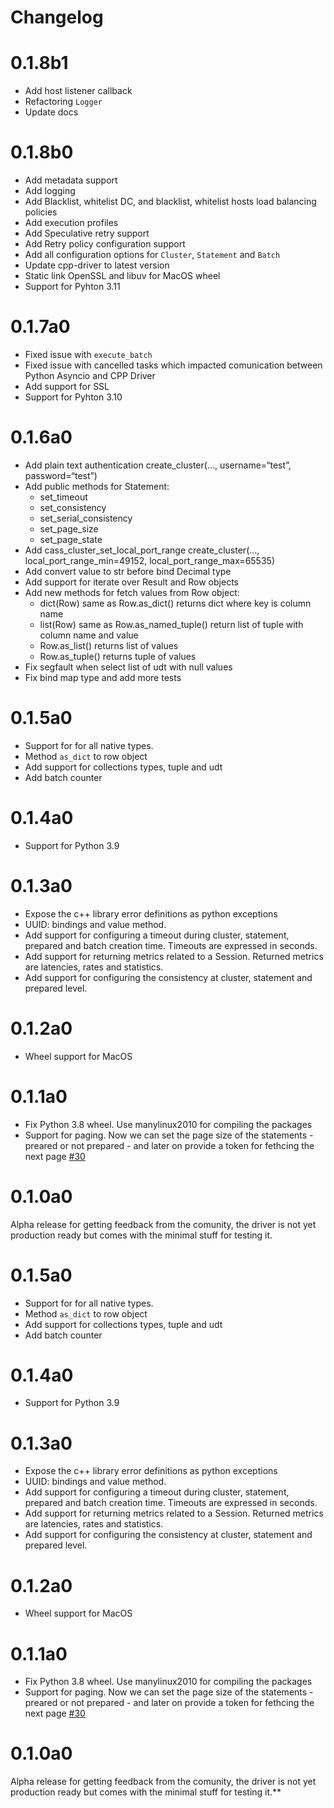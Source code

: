Changelog
=========

0.1.8b1
========
- Add host listener callback 
- Refactoring `Logger`
- Update docs

0.1.8b0
========
- Add metadata support
- Add logging
- Add Blacklist, whitelist DC, and blacklist, whitelist hosts load balancing policies
- Add execution profiles
- Add Speculative retry support
- Add Retry policy configuration support
- Add all configuration options for `Cluster`, `Statement` and `Batch`
- Update cpp-driver to latest version
- Static link OpenSSL and libuv for MacOS wheel
- Support for Pyhton 3.11

0.1.7a0
========
- Fixed issue with `execute_batch`
- Fixed issue with cancelled tasks which impacted comunication between Python Asyncio and CPP Driver
- Add support for SSL
- Support for Pyhton 3.10

0.1.6a0
========
- Add plain text authentication create_cluster(…, username=“test”, password=“test”)
- Add public methods for Statement:
  - set_timeout
  - set_consistency
  - set_serial_consistency
  - set_page_size
  - set_page_state
- Add cass_cluster_set_local_port_range  create_cluster(…, local_port_range_min=49152, local_port_range_max=65535)
- Add convert value to str before bind Decimal type
- Add support for iterate over Result and Row objects
- Add new methods for fetch values from Row object: 
  - dict(Row) same as Row.as_dict() returns dict where key is column name 
  - list(Row) same as Row.as_named_tuple() return list of tuple with column name and value
  - Row.as_list() returns list of values
  - Row.as_tuple() returns tuple of values
- Fix segfault when select list of udt with null values
- Fix bind map type and add more tests

0.1.5a0
========
- Support for for all native types.
- Method `as_dict` to row object
- Add support for collections types, tuple and udt
- Add batch counter

0.1.4a0
========
-  Support for Python 3.9

0.1.3a0
=======
- Expose the c++ library error definitions as python exceptions
- UUID: bindings and value method.
- Add support for configuring a timeout during cluster, statement, prepared and batch creation time. Timeouts
are expressed in seconds.
- Add support for returning metrics related to a Session. Returned metrics are latencies, rates and statistics.
- Add support for configuring the consistency at cluster, statement and prepared level.

0.1.2a0
=======
- Wheel support for MacOS

0.1.1a0
=======
- Fix Python 3.8 wheel. Use manylinux2010 for compiling the packages
- Support for paging. Now we can set the page size of the statements - preared or not prepared - and later on
provide a token for fethcing the next page [#30](https://github.com/pfreixes/acsylla/pull/30)

0.1.0a0
=======
Alpha release for getting feedback from the comunity, the driver is not yet production ready but
comes with the minimal stuff for testing it.

0.1.5a0
========
- Support for for all native types.
- Method `as_dict` to row object
- Add support for collections types, tuple and udt
- Add batch counter

0.1.4a0
========
-  Support for Python 3.9

0.1.3a0
=======
- Expose the c++ library error definitions as python exceptions
- UUID: bindings and value method.
- Add support for configuring a timeout during cluster, statement, prepared and batch creation time. Timeouts
are expressed in seconds.
- Add support for returning metrics related to a Session. Returned metrics are latencies, rates and statistics.
- Add support for configuring the consistency at cluster, statement and prepared level.

0.1.2a0
=======
- Wheel support for MacOS

0.1.1a0
=======
- Fix Python 3.8 wheel. Use manylinux2010 for compiling the packages
- Support for paging. Now we can set the page size of the statements - preared or not prepared - and later on
provide a token for fethcing the next page [#30](https://github.com/pfreixes/acsylla/pull/30)

0.1.0a0
=======
Alpha release for getting feedback from the comunity, the driver is not yet production ready but
comes with the minimal stuff for testing it.**
